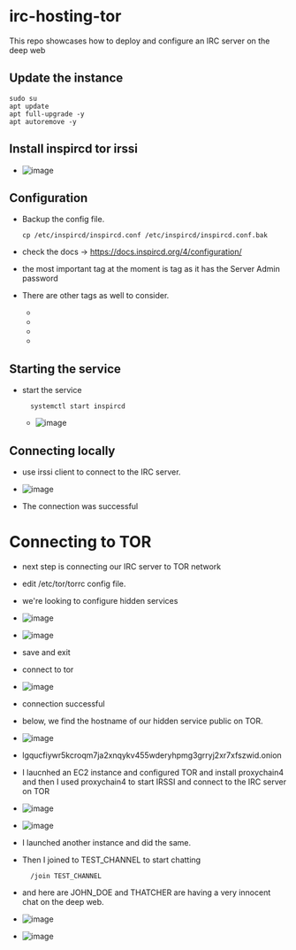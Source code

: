 # irc-hosting-tor
This repo showcases how to deploy and configure an IRC server on the deep web

## Update the instance

    sudo su
    apt update
    apt full-upgrade -y
    apt autoremove -y

## Install inspircd tor irssi

  - ![image](https://github.com/user-attachments/assets/3dfe2604-1888-4aec-82f7-81f2420760c7)

## Configuration

- Backup the config file.
  
      cp /etc/inspircd/inspircd.conf /etc/inspircd/inspircd.conf.bak

- check the docs -> https://docs.inspircd.org/4/configuration/
- the most important tag at the moment is <oper> tag as it has the Server Admin password
- There are other tags as well to consider.
    - <admin>
    - <bind>
    - <server>
    - <files>

## Starting the service

- start the service

        systemctl start inspircd

    - ![image](https://github.com/user-attachments/assets/12de861e-5280-441a-b61f-a7a2706f17bd)
 
## Connecting locally

- use irssi client to connect to the IRC server.
  
- ![image](https://github.com/user-attachments/assets/31cda724-0015-49e3-ad90-0c43add75dee)

- The connection was successful

# Connecting to TOR

- next step is connecting our IRC server to TOR network
- edit /etc/tor/torrc config file.
- we're looking to configure hidden services

- ![image](https://github.com/user-attachments/assets/eb7181be-a753-4eef-b035-0fc2b35a4b2a)

- ![image](https://github.com/user-attachments/assets/f360e9d1-4ac0-4cb6-a7d8-f12c2193426c)

- save and exit
  
- connect to tor
- ![image](https://github.com/user-attachments/assets/9231d63a-8fe6-40c3-acdf-ff25730108c1)
- connection successful

- below, we find the hostname of our hidden service public on TOR.
- ![image](https://github.com/user-attachments/assets/a2e783d4-8afd-4971-aa82-82abb78f5b5c)
- lgqucfiywr5kcroqm7ja2xnqykv455wderyhpmg3grryj2xr7xfszwid.onion

- I laucnhed an EC2 instance and configured TOR and install proxychain4 and then I used proxychain4 to start IRSSI and connect to the IRC server on TOR
- ![image](https://github.com/user-attachments/assets/b02cf108-659c-44ce-b3e4-156285cdbc98)
- ![image](https://github.com/user-attachments/assets/2251c415-2a11-4f85-9bb3-4233d8350f34)

- I launched another instance and did the same.

- Then I joined to TEST_CHANNEL to start chatting

        /join TEST_CHANNEL

- and here are JOHN_DOE and THATCHER are having a very innocent chat on the deep web.
- ![image](https://github.com/user-attachments/assets/2afdca9f-c536-4c6a-8721-19525162bd10)
- ![image](https://github.com/user-attachments/assets/d7443b2c-1789-4f01-b3fa-db342ecf5f0b)





